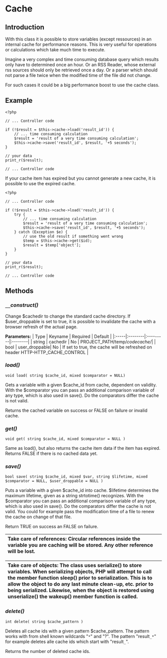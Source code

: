 # Cache #



## Introduction ##

With this class it is possible to store variables (except ressources) in an internal cache for performance reasons. This is very useful for operations or calculations which take much time to execute.

Imagine a very complex and time consuming database query which results only have to determined once an hour. Or an RSS Reader, whose external rss sources should only be retrieved once a day. Or a parser which should not parse a file twice when the modified time of the file did not change.

For such cases it could be a big performance boost to use the cache class.

## Example ##
```
<?php

// ... Controller code
 
if (!$result = $this->cache->load('result_id')) {
    // ... time consuming calculation
    $result = 'result of a very time consuming calculation';
    $this->cache->save('result_id', $result, '+5 seconds');
}

// your data
print_r($result);

// ... Controller code
```

If your cache item has expired but you cannot generate a new cache, it is possible to use the expired cache.

```
<?php

// ... Controller code
 
if (!$result = $this->cache->load('result_id')) {
    try {
        // ... time consuming calculation
        $result = 'result of a very time consuming calculation';
        $this->cache->save('result_id', $result, '+5 seconds');
    } catch (Exception $e) {
        // use the old result if something went wrong
        $temp = $this->cache->get($id);
        $result = $temp['object'];
    }
}

// your data
print_r($result);

// ... Controller code
```

## Methods ##

### _`__`construct()_ ###

Change $cachedir to change the standard cache directory. If $user\_droppable is set to true, it is possible to invalidate the cache with a browser refresh of the actual page.

**Parameters:**
| Type	| Keyname | Required | Default |
|:-----|:--------|:---------|:--------|
| string | cachedir | No       | PROJECT\_PATH/temp/_codecache/_|
| bool | user\_droppable| No       | If set to true, the cache will be refreshed on header HTTP-HTTP\_CACHE\_CONTROL |

### _load()_ ###
```
void load( string $cache_id, mixed $comparator = NULL)
```
Gets a variable with a given $cache\_id from cache, dependent on validity. With the $comparator you can pass an additional comparison variable of any type, which is also used in save(). Do the comparators differ the cache is not valid.

Returns the cached variable on success or FALSE on failure or invalid cache.

### _get()_ ###
```
void get( string $cache_id, mixed $comparator = NULL )
```
Same as load(), but also returns the cache item data if the item has expired.
Returns FALSE if there is no cached data yet.

### _save()_ ###
```
bool save( string $cache_id, mixed $var, string $lifetime, mixed $comparator = NULL, $user_droppable = NULL )
```
Puts a variable with a given $cache\_id into cache. $lifetime determines the maximum lifetime, given as a string strtotime() recognizes.
With the $comparator you can pass an additional comparison variable of any type, which is also used in save(). Do the comparators differ the cache is not valid. You could for example pass the modification time of a file to renew the cache on change of that file.

Return TRUE on success an FALSE on failure.

| **Take care of references:** Circular references inside the variable you are caching will be stored. Any other reference will be lost. |
|:---------------------------------------------------------------------------------------------------------------------------------------|

| **Take care of objects:** The class uses serialize() to store variables. When serializing objects, PHP will attempt to call the member function sleep() prior to serialization. This is to allow the object to do any last minute clean-up, etc. prior to being serialized. Likewise, when the object is restored using unserialize() the wakeup() member function is called. |
|:------------------------------------------------------------------------------------------------------------------------------------------------------------------------------------------------------------------------------------------------------------------------------------------------------------------------------------------------------------------------------|

### _delete()_ ###
```
int delete( string $cache_pattern )
```
Deletes all cache ids with a given pattern $cache\_pattern. The pattern works with from shell known wildcards "`*`" and "?". The pattern "result`_*`" for example deletes alle cache ids which start with "result`_`".

Returns the number of deleted cache ids.